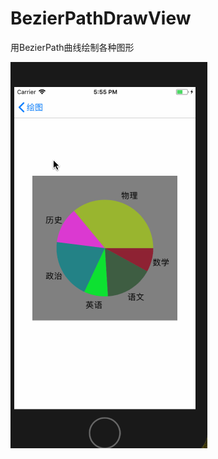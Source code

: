 # BezierPathDrawView
用BezierPath曲线绘制各种图形

![效果图](https://github.com/rjb0514/BezierPathDrawView/blob/master/beisier.gif)